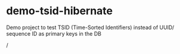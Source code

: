 # demo-tsid-hibernate
Demo project to test TSID (Time-Sorted Identifiers) instead of UUID/ sequence ID as primary keys in the DB

/
